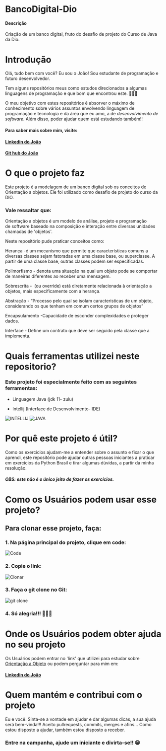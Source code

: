 # BancoDigital-Dio
#### Descrição

Criação de um banco digital, fruto do desafio de projeto do Curso de Java da Dio.



# Introdução

Olá, tudo bem com você? Eu sou o João! Sou estudante de programação e futuro desenvolvedor.

Tem alguns repositórios meus como estudos direcionados a algumas linguagens de programação e que bom que encontrou este. 👏👏👏

O meu objetivo com estes repositórios é absorver o máximo de conhecimento sobre vários assuntos envolvendo linguagem de programação e tecnologia e da área que eu amo, a de *desenvolvimento de software*. Além disso, poder ajudar quem está estudando também!! 

#### Para saber mais sobre mim, visite:

#### [Linkedin do João](https://www.linkedin.com/in/joaovitorqueiroz/)

#### [Git hub do João](https://github.com/joaovq)


# O que o projeto faz

Este projeto é a modelagem de um banco digital sob os conceitos de Orientação a objetos. Ele foi utilizado como desafio de projeto do curso da DIO.

###  **Vale ressaltar que:** 

Orientação a objetos é um modelo de análise, projeto e programação de software baseado na composição e interação entre diversas unidades chamadas de 'objetos'.

Neste repositório pude praticar conceitos como:

Herança -é um mecanismo que permite que características comuns a diversas classes sejam fatoradas em uma classe base, ou superclasse. A partir de uma classe base, outras classes podem ser especificadas.

Polimorfismo - denota uma situação na qual um objeto pode se comportar de maneiras diferentes ao receber uma mensagem.

Sobrescrita -  (ou override) está diretamente relacionada à orientação a objetos, mais especificamente com a herança.

Abstração - “Processo pelo qual se isolam caracteristicas de um objeto, considerando os que tenham em comum certos grupos de objetos”

Encapsulamento -Capacidade de esconder complexidades e proteger dados.

Interface - Define um contrato que deve ser seguido pela classe que a implementa.

# Quais ferramentas utilizei neste repositorio?

### Este projeto foi especialmente feito com as seguintes ferramentas:

+ Linguagem Java (jdk 11- zulu)
                                    
+ Intellij (Interface de Desenvolvimento- IDE)

 ![INTELLIJ](https://financesonline.com/uploads/2019/08/IntelliJ-Idea-logo1.png)  ![JAVA](https://www.codeproject.com/KB/java/Graphic_Context/300px-Java_logo_svg.png)



# Por quê este projeto é útil?

Como os exercicios ajudam-me a entender sobre o assunto e fixar o que aprendi, este repositório pode ajudar outras pessoas iniciantes a praticar em exercícios da Python Brasil e tirar algumas dúvidas, a partir da minha resolução.

##### **OBS: este não é o único jeito de fazer os exercícios.**

# Como os Usuários podem usar esse projeto?

## Para clonar esse projeto, faça:  

### 1. **Na página principal do projeto, clique em code:**

![Code](https://user-images.githubusercontent.com/101160670/174395306-b1145b8b-f68e-4cb5-9842-f491224f6c40.PNG)


### 2.  **Copie o link:**

![Clonar](https://user-images.githubusercontent.com/101160670/174395320-7c6b66d2-8195-40d2-b857-8f5a94749213.PNG)



### 3.  **Faça o git clone no Git:**

![git clone](https://user-images.githubusercontent.com/101160670/174393044-ed51c1b3-05a2-4f26-890c-b869774b5420.PNG)

### 4. **Só alegria!!!** 👏👏👏




# Onde os Usuários podem obter ajuda no seu projeto

Os Usuários podem entrar no 'link' que utilizei para estudar sobre [Orientação a Objeto](https://www.alura.com.br/artigos/poo-programacao-orientada-a-objetos?gclid=CjwKCAjwk_WVBhBZEiwAUHQCmfeiZD97DlgGsx8Rf-0izD46ieTZ_tL7FhGuUJaYqD3SE5piXayITRoCMVMQAvD_BwE)
ou podem perguntar para mim em:

#### [Linkedin do João](https://www.linkedin.com/in/joaovitorqueiroz/)




# Quem mantém e contribui com o projeto

Eu e você. Sinta-se a vontade em ajudar e dar algumas dicas, a sua ajuda será bem-vinda!!! Aceito pullrequests, commits, merges e afins...
Como estou disposto a ajudar, também estou disposto a receber.

### Entre na campanha, ajude um iniciante e divirta-se!! 😁
